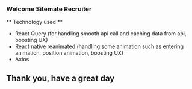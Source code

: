 ### Welcome Sitemate Recruiter ###

** Technology used **
- React Query (for handling smooth api call and caching data from api, boosting UX)
- React native reanimated (handling some animation such as entering animation, position animation, boosting UX)
- Axios

## Thank you, have a great day ##

